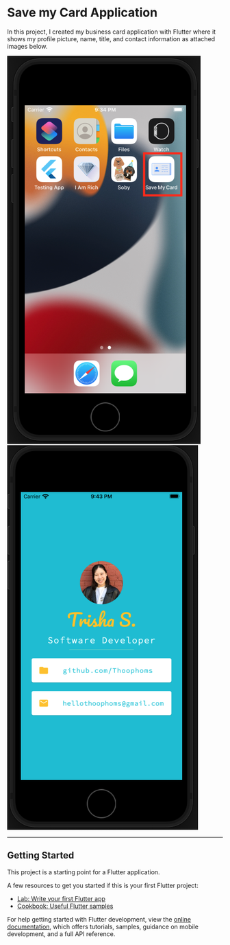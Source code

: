 # Save my Card Application

In this project, I created my business card application with Flutter where it shows my profile picture, name, title, and contact information as attached images below.

![AppIcon](images/appIcon.jpg "The Application Icon")
![AppContent](images/appContent.jpg "The Application Content")

___

## Getting Started

This project is a starting point for a Flutter application.

A few resources to get you started if this is your first Flutter project:

- [Lab: Write your first Flutter app](https://docs.flutter.dev/get-started/codelab)
- [Cookbook: Useful Flutter samples](https://docs.flutter.dev/cookbook)

For help getting started with Flutter development, view the
[online documentation](https://docs.flutter.dev/), which offers tutorials,
samples, guidance on mobile development, and a full API reference.
